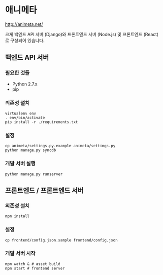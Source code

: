 # 애니메타

http://animeta.net/

크게 백엔드 API 서버 (Django)와 프론트엔드 서버 (Node.js) 및 프론트엔드 (React)로 구성되어 있습니다.

## 백엔드 API 서버

### 필요한 것들

* Python 2.7.x
* pip

### 의존성 설치

    virtualenv env
    . env/bin/activate
    pip install -r ./requirements.txt

### 설정

    cp animeta/settings.py.example animeta/settings.py
    python manage.py syncdb

### 개발 서버 실행

    python manage.py runserver


## 프론트엔드 / 프론트엔드 서버

### 의존성 설치

    npm install

### 설정

    cp frontend/config.json.sample frontend/config.json

### 개발 서버 시작

    npm watch & # asset build
    npm start # frontend server
